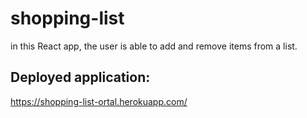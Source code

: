 # shopping-list

in this React app, the user is able to add and remove items from a list.

##  Deployed application: 
https://shopping-list-ortal.herokuapp.com/
